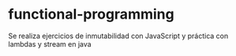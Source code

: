 # functional-programming
Se realiza ejercicios de inmutabilidad con JavaScript y práctica con lambdas y stream en java
